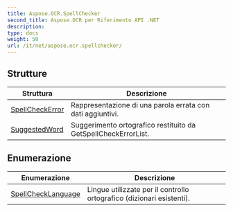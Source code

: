 ```yaml
---
title: Aspose.OCR.SpellChecker
second_title: Aspose.OCR per Riferimento API .NET
description: 
type: docs
weight: 50
url: /it/net/aspose.ocr.spellchecker/
---
```



## Strutture

| Struttura | Descrizione |
| --- | --- |
| [SpellCheckError](./spellcheckerror/) | Rappresentazione di una parola errata con dati aggiuntivi. |
| [SuggestedWord](./suggestedword/) | Suggerimento ortografico restituito da GetSpellCheckErrorList. |
## Enumerazione

| Enumerazione | Descrizione |
| --- | --- |
| [SpellCheckLanguage](./spellchecklanguage/) | Lingue utilizzate per il controllo ortografico (dizionari esistenti). |


